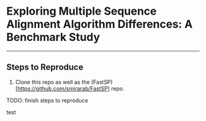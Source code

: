 # Exploring Multiple Sequence Alignment Algorithm Differences: A Benchmark Study

------

## Steps to Reproduce

1. Clone this repo as well as the (FastSP)[https://github.com/smirarab/FastSP] repo.

TODO: finish steps to reproduce

test
